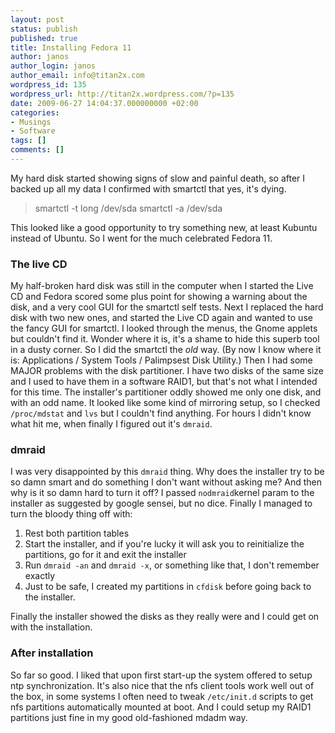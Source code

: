 ```yaml
---
layout: post
status: publish
published: true
title: Installing Fedora 11
author: janos
author_login: janos
author_email: info@titan2x.com
wordpress_id: 135
wordpress_url: http://titan2x.wordpress.com/?p=135
date: 2009-06-27 14:04:37.000000000 +02:00
categories:
- Musings
- Software
tags: []
comments: []
---
```

My hard disk started showing signs of slow and painful death, so after I backed up all my data I confirmed with smartctl that yes, it's dying.
<blockquote>smartctl -t long /dev/sda smartctl -a /dev/sda</blockquote>
This looked like a good opportunity to try something new, at least Kubuntu instead of Ubuntu. So I went for the much celebrated Fedora 11.
<h3>The live CD</h3>
My half-broken hard disk was still in the computer when I started the Live CD and Fedora scored some plus point for showing a warning about the disk, and a very cool GUI for the smartctl self tests. Next I replaced the hard disk with two new ones, and started the Live CD again and wanted to use the fancy GUI for smartctl. I looked through the menus, the Gnome applets but couldn't find it. Wonder where it is, it's a shame to hide this superb tool in a dusty corner. So I did the smartctl the <em>old</em> way. (By now I know where it is: Applications / System Tools / Palimpsest Disk Utility.) Then I had some MAJOR problems with the disk partitioner. I have two disks of the same size and I used to have them in a software RAID1, but that's not what I intended for this time. The installer's partitioner oddly showed me only one disk, and with an odd name. It looked like some kind of mirroring setup, so I checked <code>/proc/mdstat</code> and <code>lvs</code> but I couldn't find anything. For hours I didn't know what hit me, when finally I figured out it's <code>dmraid</code>.
<h3>dmraid</h3>
I was very disappointed by this <code>dmraid</code> thing. Why does the installer try to be so damn smart and do something I don't want without asking me? And then why is it so damn hard to turn it off? I passed <code>nodmraid</code>kernel param to the installer as suggested by google sensei, but no dice. Finally I managed to turn the bloody thing off with:
<ol>
	<li>Rest both partition tables</li>
	<li>Start the installer, and if you're lucky it will ask you to reinitialize the partitions, go for it and exit the installer</li>
	<li>Run <code>dmraid -an</code> and <code>dmraid -x</code>, or something like that, I don't remember exactly</li>
	<li>Just to be safe, I created my partitions in <code>cfdisk</code> before going back to the installer.</li>
</ol>
Finally the installer showed the disks as they really were and I could get on with the installation.
<h3>After installation</h3>
So far so good. I liked that upon first start-up the system offered to setup ntp synchronization. It's also nice that the nfs client tools work well out of the box, in some systems I often need to tweak <code>/etc/init.d</code> scripts to get nfs partitions automatically mounted at boot. And I could setup my RAID1 partitions just fine in my good old-fashioned mdadm way.
